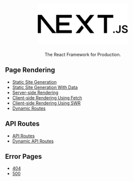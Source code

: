 <h1 align="center">
  <img src="./public/favicon.svg" height="128">
</h1>

<p align="center">The React Framework for Production.</p>

## Page Rendering

- [Static Site Generation](./pages/ssg.tsx)
- [Static Site Generation With Data](./pages/ssg-data.tsx)
- [Server-side Rendering](./pages/ssr.tsx)
- [Client-side Rendering Using Fetch](./pages/csr-fetch.tsx)
- [Client-side Rendering Using SWR](./pages/csr-swr.tsx)
- [Dynamic Routes](./pages/dynamic-routes/[id].tsx)

## API Routes

- [API Routes](./pages/api-routes.tsx)
- [Dynamic API Routes](./pages/dynamic-api-routes/[id].tsx)

## Error Pages

- [404](./pages/404.tsx)
- [500](./pages/500.tsx)
